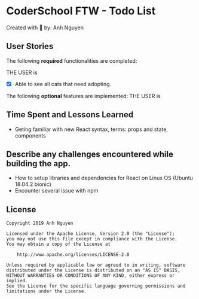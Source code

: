 # CoderSchool FTW - Todo List

Created with :blue_heart: by: Anh Nguyen
  
[//]: # (Demo)
  
[//]: # (One or two sentence summary of your project.)

[//]: # (## Video Walkthrough)

[//]: # (Here's a walkthrough of implemented user stories.)


## User Stories

The following **required** functionalities are completed:

THE USER is

* [x] Able to see all cats that need adopting. 

The following **optional** features are implemented:
THE USER is


[//]: # (The following **additional** features are implemented:)

[//]: # (* [x] List anything else that you can get done to improve the page!)

## Time Spent and Lessons Learned
* Geting familiar with new React syntax, terms: props and state, components



## Describe any challenges encountered while building the app.
* How to setup libraries and dependencies for React on Linux OS (Ubuntu 18.04.2 bionic)
* Encounter several issue with npm

## License

    Copyright 2019 Anh Nguyen

    Licensed under the Apache License, Version 2.0 (the "License");
    you may not use this file except in compliance with the License.
    You may obtain a copy of the License at

        http://www.apache.org/licenses/LICENSE-2.0

    Unless required by applicable law or agreed to in writing, software
    distributed under the License is distributed on an "AS IS" BASIS,
    WITHOUT WARRANTIES OR CONDITIONS OF ANY KIND, either express or implied.
    See the License for the specific language governing permissions and
    limitations under the License.
